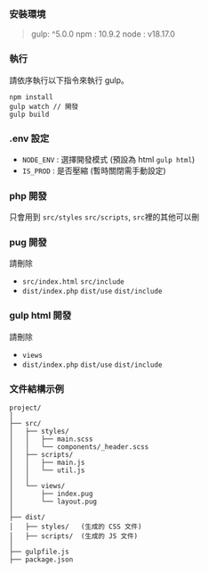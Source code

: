 ### 安裝環境
> gulp: ^5.0.0
> npm : 10.9.2
> node : v18.17.0

### 執行

請依序執行以下指令來執行 gulp。

```
npm install
gulp watch // 開發
gulp build
```
### .env 設定
- `NODE_ENV` : 選擇開發模式 (預設為 html `gulp html`)
- `IS_PROD` : 是否壓縮 (暫時關閉需手動設定)


### php 開發
只會用到 `src/styles`  `src/scripts`, `src`裡的其他可以刪

### pug 開發

請刪除
- `src/index.html` `src/include`
- `dist/index.php` `dist/use` `dist/include`

### gulp html 開發

請刪除 
- `views`
- `dist/index.php` `dist/use` `dist/include`

### 文件結構示例
```
project/
│
├── src/
│   ├── styles/
│   │   ├── main.scss
│   │   └── components/_header.scss
│   ├── scripts/
│   │   ├── main.js
│   │   └── util.js
│   │
│   └── views/
│       ├── index.pug
│       └── layout.pug
│ 
├── dist/
│   ├── styles/   (生成的 CSS 文件)
│   ├── scripts/  (生成的 JS 文件)
│
├── gulpfile.js
├── package.json
```